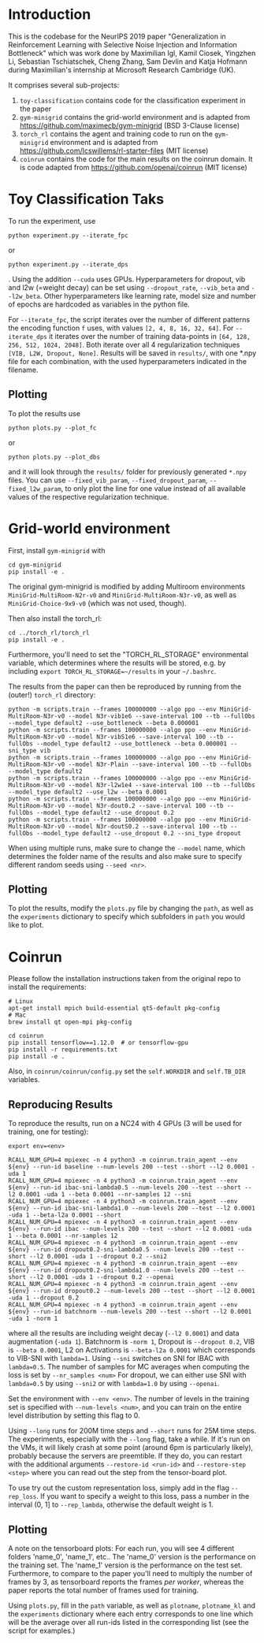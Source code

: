 # Introduction 

This is the codebase for the NeurIPS 2019 paper "Generalization in Reinforcement Learning with Selective Noise
Injection and Information Bottleneck" which was work done by Maximilian Igl, Kamil Ciosek,
Yingzhen Li, Sebastian Tschiatschek, Cheng Zhang, Sam Devlin and Katja Hofmann during Maximilian's
internship at Microsoft Research Cambridge (UK).

It comprises several sub-projects:
1. `toy-classification` contains code for the classification experiment in the paper
2. `gym-minigrid` contains the grid-world environment and is adapted from
   https://github.com/maximecb/gym-minigrid (BSD 3-Clause license)
3. `torch_rl` contains the agent and training code to run on the `gym-minigrid` environment and is
   adapted from https://github.com/lcswillems/rl-starter-files (MIT license)
4. `coinrun` contains the code for the main results on the coinrun domain. It is code adapted from
   https://github.com/openai/coinrun (MIT license)

# Toy Classification Taks
To run the experiment, use
```
python experiment.py --iterate_fpc
```
or

```
python experiment.py --iterate_dps
```
. Using the addition `--cuda` uses GPUs. Hyperparameters for dropout, vib and l2w (=weight decay)
can be set using `--dropout_rate`, `--vib_beta` and `--l2w_beta`. Other hyperparameters like
learning rate, model size and number of epochs are hardcoded as variables in the python file.

For `--iterate_fpc`, the script iterates over the number of different patterns the encoding function
`f` uses, with values `[2, 4, 8, 16, 32, 64]`. For `--iterate_dps` it iterates over the number of
training data-points in `[64, 128, 256, 512, 1024, 2048]`. Both iterate over all 4 regularization
techniques `[VIB, L2W, Dropout, None]`. Results will be saved in `results/`, with one *.npy file for
each combination, with the used hyperparameters indicated in the filename.

## Plotting

To plot the results use 
```
python plots.py --plot_fc
```
or 
```
python plots.py --plot_dbs
```
and it will look through the `results/` folder for previously generated `*.npy` files. 
You can use `--fixed_vib_param`, `--fixed_dropout_param`, `--fixed_l2w_param`, to only plot the line
for one value instead of all available values of the respective regularization technique.

# Grid-world environment

First, install `gym-minigrid` with 
```
cd gym-minigrid
pip install -e .
```
The original gym-minigrid is modified by adding Multiroom environments `MiniGrid-MultiRoom-N2r-v0`
and `MiniGrid-MultiRoom-N3r-v0`, as well as `MiniGrid-Choice-9x9-v0` (which was not used, though).

Then also install the torch_rl:
```
cd ../torch_rl/torch_rl
pip install -e .
```

Furthermore, you'll need to set the "TORCH_RL_STORAGE" environmental variable, which determines
where the results will be stored, e.g. by including `export TORCH_RL_STORAGE=~/results` in your `~/.bashrc`.

The results from the paper can then be reproduced by running from the (outer!) `torch_rl` directory:
```
python -m scripts.train --frames 100000000 --algo ppo --env MiniGrid-MultiRoom-N3r-v0 --model N3r-vib1e6 --save-interval 100 --tb --fullObs --model_type default2 --use_bottleneck --beta 0.000001
python -m scripts.train --frames 100000000 --algo ppo --env MiniGrid-MultiRoom-N3r-v0 --model N3r-vibS1e6 --save-interval 100 --tb --fullObs --model_type default2 --use_bottleneck --beta 0.000001 --sni_type vib
python -m scripts.train --frames 100000000 --algo ppo --env MiniGrid-MultiRoom-N3r-v0 --model N3r-Plain --save-interval 100 --tb --fullObs --model_type default2
python -m scripts.train --frames 100000000 --algo ppo --env MiniGrid-MultiRoom-N3r-v0 --model N3r-l2w1e4 --save-interval 100 --tb --fullObs --model_type default2 --use_l2w --beta 0.0001
python -m scripts.train --frames 100000000 --algo ppo --env MiniGrid-MultiRoom-N3r-v0 --model N3r-dout0.2 --save-interval 100 --tb --fullObs --model_type default2 --use_dropout 0.2
python -m scripts.train --frames 100000000 --algo ppo --env MiniGrid-MultiRoom-N3r-v0 --model N3r-doutS0.2 --save-interval 100 --tb --fullObs --model_type default2 --use_dropout 0.2 --sni_type dropout
```
When using multiple runs, make sure to change the `--model` name, which determines the folder name
of the results and also make sure to specify different random seeds using `--seed <nr>`.

## Plotting

To plot the results, modify the `plots.py` file by changing the `path`, as well as the `experiments`
dictionary to specify which subfolders in `path` you would like to plot.

# Coinrun

Please follow the installation instructions taken from the original repo to install the requirements: 
```
# Linux
apt-get install mpich build-essential qt5-default pkg-config
# Mac
brew install qt open-mpi pkg-config

cd coinrun
pip install tensorflow==1.12.0  # or tensorflow-gpu
pip install -r requirements.txt
pip install -e .
```

Also, in `coinrun/coinrun/config.py` set the `self.WORKDIR` and `self.TB_DIR` variables.

## Reproducing Results

To reproduce the results, run on a NC24 with 4 GPUs (3 will be used for training, one for testing):
```
export env=<env>

RCALL_NUM_GPU=4 mpiexec -n 4 python3 -m coinrun.train_agent --env ${env} --run-id baseline --num-levels 200 --test --short --l2 0.0001 -uda 1
RCALL_NUM_GPU=4 mpiexec -n 4 python3 -m coinrun.train_agent --env ${env} --run-id ibac-sni-lambda0.5 --num-levels 200 --test --short --l2 0.0001 -uda 1 --beta 0.0001 --nr-samples 12 --sni
RCALL_NUM_GPU=4 mpiexec -n 4 python3 -m coinrun.train_agent --env ${env} --run-id ibac-sni-lambda1.0 --num-levels 200 --test --l2 0.0001 -uda 1 --beta-l2a 0.0001 --short
RCALL_NUM_GPU=4 mpiexec -n 4 python3 -m coinrun.train_agent --env ${env} --run-id ibac --num-levels 200 --test --short --l2 0.0001 -uda 1 --beta 0.0001 --nr-samples 12
RCALL_NUM_GPU=4 mpiexec -n 4 python3 -m coinrun.train_agent --env ${env} --run-id dropout0.2-sni-lambda0.5 --num-levels 200 --test --short --l2 0.0001 -uda 1 --dropout 0.2 --sni2
RCALL_NUM_GPU=4 mpiexec -n 4 python3 -m coinrun.train_agent --env ${env} --run-id dropout0.2-sni-lambda1.0 --num-levels 200 --test --short --l2 0.0001 -uda 1 --dropout 0.2 --openai
RCALL_NUM_GPU=4 mpiexec -n 4 python3 -m coinrun.train_agent --env ${env} --run-id dropout0.2 --num-levels 200 --test --short --l2 0.0001 -uda 1 --dropout 0.2
RCALL_NUM_GPU=4 mpiexec -n 4 python3 -m coinrun.train_agent --env ${env} --run-id batchnorm --num-levels 200 --test --short --l2 0.0001 -uda 1 -norm 1
```

where all the results are including weight decay (`--l2 0.0001`) and data augmentation (`-uda 1`). 
Batchnorm is `-norm 1`, Dropout is `--dropout 0.2`, VIB is `--beta 0.0001`, L2 on Activations is
`--beta-l2a 0.0001` which corresponds to VIB-SNI with `lambda=1`. Using `--sni` switches on SNI for IBAC with `lambda=0.5`.  The number of samples for MC averages when computing the loss is set by `--nr_samples <num>` For dropout, we can either use SNI
with `lambda=0.5` by using `--sni2` or with `lambda=1.0` by using `--openai`.

Set the environment with `--env <env>`.  The number of levels in the training set is specified with `--num-levels <num>`,
and you can train on the entire level distribution by setting this flag to 0.

Using `--long` runs for 200M time steps and `--short` runs for 25M time steps.  The experiments, especially with the `--long` flag, take a while. If it's run on the VMs, it will
likely crash at some point (around 6pm is particularly likely), probably because the servers are
preemtible.
If they do, you can restart with the additional arguments `--restore-id <run-id>` and
`--restore-step <step>` where you can read out the step from the tensor-board plot.

To use try out the custom representation loss, simply add in the flag `--rep_loss`. If you want to specify a weight to this loss, pass
a number in the interval (0, 1] to `--rep_lambda`, otherwise the default weight is 1.


## Plotting

A note on the tensorboard plots: For each run, you will see 4 different folders 'name_0', 'name_1',
etc..
The 'name_0' version is the performance on the training set. The 'name_1' version is the performance
on the test set.
Furthermore, to compare to the paper you'll need to multiply the number of frames by 3, as tensorboard reports
the frames _per worker_, whereas the paper reports the total number of frames used for training.


Using `plots.py`, fill in the `path` variable, as well as `plotname`, `plotname_kl` and the
`experiments` dictionary where each entry corresponds to one line which will be the average over all
run-ids listed in the corresponding list (see the script for examples.)
